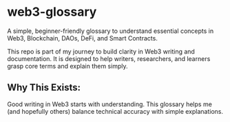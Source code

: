 # web3-glossary
A simple, beginner-friendly glossary to understand essential concepts in Web3, Blockchain, DAOs, DeFi, and Smart Contracts.

This repo is part of my journey to build clarity in Web3 writing and documentation.
It is designed to help writers, researchers, and learners grasp core terms and explain them simply.

 ## Why This Exists:
Good writing in Web3 starts with understanding.
This glossary helps me (and hopefully others) balance technical accuracy with simple explanations.

